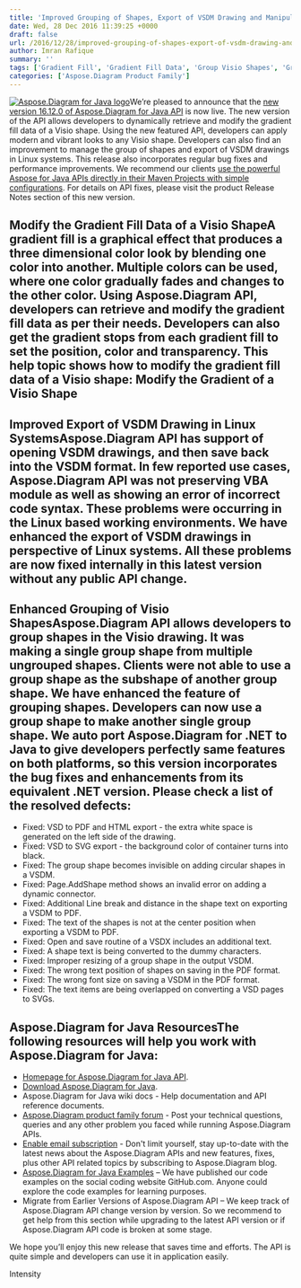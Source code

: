 ```yaml
---
title: 'Improved Grouping of Shapes, Export of VSDM Drawing and Manipulation of Shapes regarding Gradient Fill in Aspose.Diagram for Java 16.12.0'
date: Wed, 28 Dec 2016 11:39:25 +0000
draft: false
url: /2016/12/28/improved-grouping-of-shapes-export-of-vsdm-drawing-and-manipulation-of-shapes-regarding-gradient-fill-in-aspose.diagram-java-16.12.0/
author: Imran Rafique
summary: ''
tags: ['Gradient Fill', 'Gradient Fill Data', 'Group Visio Shapes', 'Grouping of Shapes', 'VSDM Drawing', 'Visio Export in Linux Systems']
categories: ['Aspose.Diagram Product Family']
---
```


[![Aspose.Diagram for Java logo][1]](https://blog.aspose.com/wp-content/uploads/sites/2/2014/02/aspose_diagram-for-java.png)We’re pleased to announce that the [new version 16.12.0 of Aspose.Diagram for Java API][2] is now live. The new version of the API allows developers to dynamically retrieve and modify the gradient fill data of a Visio shape. Using the new featured API, developers can apply modern and vibrant looks to any Visio shape. Developers can also find an improvement to manage the group of shapes and export of VSDM drawings in Linux systems. This release also incorporates regular bug fixes and performance improvements. We recommend our clients [use the powerful Aspose for Java APIs directly in their Maven Projects with simple configurations][3]. For details on API fixes, please visit the product Release Notes section of this new version.

## Modify the Gradient Fill Data of a Visio ShapeA gradient fill is a graphical effect that produces a three dimensional color look by blending one color into another. Multiple colors can be used, where one color gradually fades and changes to the other color. Using Aspose.Diagram API, developers can retrieve and modify the gradient fill data as per their needs. Developers can also get the gradient stops from each gradient fill to set the position, color and transparency. This help topic shows how to modify the gradient fill data of a Visio shape: Modify the Gradient of a Visio Shape

## Improved Export of VSDM Drawing in Linux SystemsAspose.Diagram API has support of opening VSDM drawings, and then save back into the VSDM format. In few reported use cases, Aspose.Diagram API was not preserving VBA module as well as showing an error of incorrect code syntax. These problems were occurring in the Linux based working environments. We have enhanced the export of VSDM drawings in perspective of Linux systems. All these problems are now fixed internally in this latest version without any public API change.

## Enhanced Grouping of Visio ShapesAspose.Diagram API allows developers to group shapes in the Visio drawing. It was making a single group shape from multiple ungrouped shapes. Clients were not able to use a group shape as the subshape of another group shape. We have enhanced the feature of grouping shapes. Developers can now use a group shape to make another single group shape. We auto port Aspose.Diagram for .NET to Java to give developers perfectly same features on both platforms, so this version incorporates the bug fixes and enhancements from its equivalent .NET version. Please check a list of the resolved defects:

*   Fixed: VSD to PDF and HTML export - the extra white space is generated on the left side of the drawing.
*   Fixed: VSD to SVG export - the background color of container turns into black.
*   Fixed: The group shape becomes invisible on adding circular shapes in a VSDM.
*   Fixed: Page.AddShape method shows an invalid error on adding a dynamic connector.
*   Fixed: Additional Line break and distance in the shape text on exporting a VSDM to PDF.
*   Fixed: The text of the shapes is not at the center position when exporting a VSDM to PDF.
*   Fixed: Open and save routine of a VSDX includes an additional text.
*   Fixed: A shape text is being converted to the dummy characters.
*   Fixed: Improper resizing of a group shape in the output VSDM.
*   Fixed: The wrong text position of shapes on saving in the PDF format.
*   Fixed: The wrong font size on saving a VSDM in the PDF format.
*   Fixed: The text items are being overlapped on converting a VSD pages to SVGs.

## Aspose.Diagram for Java ResourcesThe following resources will help you work with Aspose.Diagram for Java:

*   [Homepage for Aspose.Diagram for Java API][4].
*   [Download Aspose.Diagram for Java][5].
*   Aspose.Diagram for Java wiki docs - Help documentation and API reference documents.
*   [Aspose.Diagram product family forum][6] - Post your technical questions, queries and any other problem you faced while running Aspose.Diagram APIs.
*   [Enable email subscription][7] - Don't limit yourself, stay up-to-date with the latest news about the Aspose.Diagram APIs and new features, fixes, plus other API related topics by subscribing to Aspose.Diagram blog.
*   [Aspose.Diagram for Java Examples][8] – We have published our code examples on the social coding website GitHub.com. Anyone could explore the code examples for learning purposes.
*   Migrate from Earlier Versions of Aspose.Diagram API – We keep track of Aspose.Diagram API change version by version. So we recommend to get help from this section while upgrading to the latest API version or if Aspose.Diagram API code is broken at some stage.

We hope you’ll enjoy this new release that saves time and efforts. The API is quite simple and developers can use it in application easily.

Intensity




[1]: https://blog.aspose.com/wp-content/uploads/sites/2/2014/02/aspose_diagram-for-java-e1401178596961.png "Aspose.Diagram for Java logo"
[2]: http://downloads.aspose.com/diagram/java/new-releases/aspose.diagram-for-java-16.12.0/
[3]: https://blog.aspose.com/2014/08/12/aspose-for-maven-aspose-cloud-maven-repository/
[4]: http://www.aspose.com/products/diagram/java
[5]: http://downloads.aspose.com/diagram/java
[6]: http://www.aspose.com/community/forums/aspose.diagram-product-family/489/showforum.aspx
[7]: https://blog.aspose.com/category/aspose-products/aspose-diagram-product-family/
[8]: https://github.com/asposediagram/Aspose_Diagram_Java




